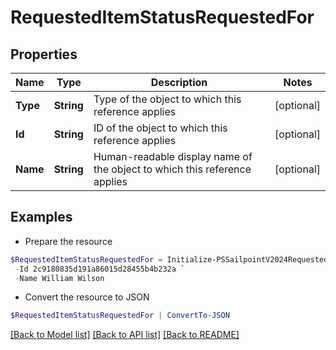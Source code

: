 # RequestedItemStatusRequestedFor
## Properties

Name | Type | Description | Notes
------------ | ------------- | ------------- | -------------
**Type** | **String** | Type of the object to which this reference applies | [optional] 
**Id** | **String** | ID of the object to which this reference applies | [optional] 
**Name** | **String** | Human-readable display name of the object to which this reference applies | [optional] 

## Examples

- Prepare the resource
```powershell
$RequestedItemStatusRequestedFor = Initialize-PSSailpointV2024RequestedItemStatusRequestedFor  -Type IDENTITY `
 -Id 2c9180835d191a86015d28455b4b232a `
 -Name William Wilson
```

- Convert the resource to JSON
```powershell
$RequestedItemStatusRequestedFor | ConvertTo-JSON
```

[[Back to Model list]](../README.md#documentation-for-models) [[Back to API list]](../README.md#documentation-for-api-endpoints) [[Back to README]](../README.md)

